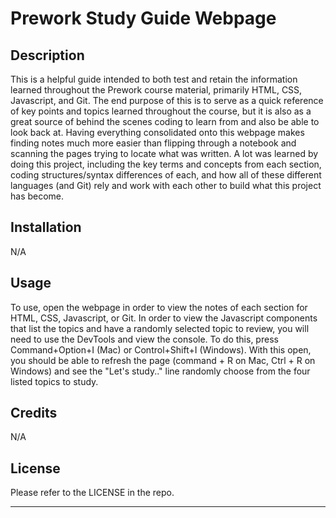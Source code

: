# Prework Study Guide Webpage

## Description

This is a helpful guide intended to both test and retain the information learned throughout the Prework course material, primarily HTML, CSS, Javascript, and Git. The end purpose of this is to serve as a quick reference of key points and topics learned throughout the course, but it is also as a great source of behind the scenes coding to learn from and also be able to look back at. Having everything consolidated onto this webpage makes finding notes much more easier than flipping through a notebook and scanning the pages trying to locate what was written. A lot was learned by doing this project, including the key terms and concepts from each section, coding structures/syntax differences of each, and how all of these different languages (and Git) rely and work with each other to build what this project has become.

## Installation

N/A

## Usage

To use, open the webpage in order to view the notes of each section for HTML, CSS, Javascript, or Git. In order to view the Javascript components that list the topics and have a randomly selected topic to review, you will need to use the DevTools and view the console. To do this, press Command+Option+I (Mac) or Control+Shift+I (Windows). With this open, you should be able to refresh the page (command + R on Mac, Ctrl + R on Windows) and see the "Let's study.." line randomly choose from the four listed topics to study.

## Credits

N/A

## License

Please refer to the LICENSE in the repo.

---

